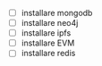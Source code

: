 - [ ] installare mongodb
- [ ] installare neo4j
- [ ] installare ipfs
- [ ] installare EVM
- [ ] installare redis
